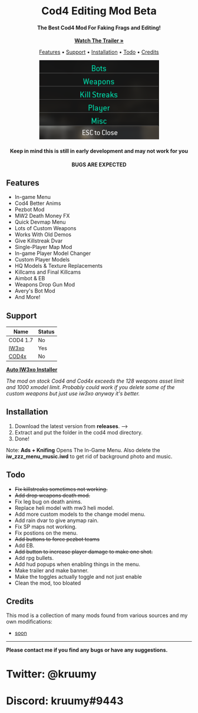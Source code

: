 <h1 align="center">
  <br>
  Cod4 Editing Mod Beta
  <br>
</h1>

<h4 align="center">The Best Cod4 Mod For Faking Frags and Editing</a>!</h4>
<div align="center">
  <p align="center">
<a href="https://youtube.com/kruumy"><strong>Watch The Trailer »</strong></a>
   </p>
</div>
<p align="center">
  <a href="#features">Features</a> •
  <a href="#support">Support</a> •
  <a href="#installation">Installation</a> •
  <a href="#todo">Todo</a> •
  <a href="#credits">Credits</a>
</p>
<div align="center">
  <a href="https://github.com/kruumy/cod4-editing-mod">
    <img src="preview.png" alt="Preivew" width="325" height="215">
  </a>
</div>
<h4 align="center">Keep in mind this is still in early development and may not work for you</a></h4>
<h4 align="center">BUGS ARE EXPECTED</a></h4>

## Features

* In-game Menu
* Cod4 Better Anims
* Pezbot Mod
* MW2 Death Money FX 
* Quick Devmap Menu
* Lots of Custom Weapons
* Works With Old Demos
* Give Killstreak Dvar
* Single-Player Map Mod
* In-game Player Model Changer 
* Custom Player Models
* HQ Models & Texture Replacements
* Killcams and Final Killcams
* Aimbot & EB
* Weapons Drop Gun Mod
* Avery's Bot Mod
* And More!

## Support

| Name | Status |
| --- | --- |
| COD4 1.7 | No |
| [IW3xo](https://github.com/xoxor4d/iw3xo-dev) | Yes |
| [COD4x](https://cod4x.me/) | No |

**[Auto IW3xo Installer](https://github.com/kruumy/iw3xo-one-click-installer)**

*The mod on stock Cod4 and Cod4x exceeds the 128 weapons asset limit and 1000 xmodel limit. Probably could work if you delete some of the custom weapons but just use iw3xo anyway it's better.*

## Installation

1. Download the latest version from **releases**. -->
2. Extract and put the folder in the cod4 mod directory.
3. Done!

Note: **Ads + Knifing** Opens The In-Game Menu.
Also delete the **iw_zzz_menu_music.iwd** to get rid of background photo and music.

## Todo

* ~~Fix killstreaks sometimes not working.~~
* ~~Add drop weapons death mod.~~
* Fix leg bug on death anims.
* Replace heli model with mw3 heli model.
* Add more custom models to the change model menu.
* Add rain dvar to give anymap rain.
* Fix SP maps not working.
* Fix postions on the menu.
* ~~Add buttons to force pezbot teams~~
* Add EB.
* ~~Add button to increase player damage to make one shot.~~
* Add rpg bullets.
* Add hud popups when enabling things in the menu.
* Make trailer and make banner.
* Make the toggles actually toggle and not just enable
* Clean the mod, too bloated

## Credits

This mod is a collection of many mods found from various sources and my own modifications:

- [soon](omg.com)
---

**Please contact me if you find any bugs or have any suggestions.**
# Twitter: @kruumy
# Discord: kruumy#9443



